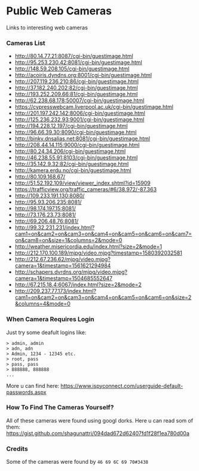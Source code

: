 # Public Web Cameras
Links to interesting web cameras
### Cameras List
- http://80.14.77.21:8087/cgi-bin/guestimage.html
- http://95.253.230.42:8081/cgi-bin/guestimage.html
- http://148.59.208.105/cgi-bin/guestimage.html
- http://acoiris.dyndns.org:8001/cgi-bin/guestimage.html
- http://207.119.236.210:86/cgi-bin/guestimage.html
- http://37.182.240.202:82/cgi-bin/guestimage.html
- http://193.252.209.66:81/cgi-bin/guestimage.html
- http://62.238.68.178:50007/cgi-bin/guestimage.html
- https://cypresswebcam.liverpool.ac.uk/cgi-bin/guestimage.html
- http://201.197.242.142:8006/cgi-bin/guestimage.html
- http://125.236.232.93:9001/cgi-bin/guestimage.html
- http://194.228.12.197/cgi-bin/guestimage.html
- http://96.66.39.30:8090/cgi-bin/guestimage.html
- http://binky.dnsalias.net:8081/cgi-bin/guestimage.html
- http://208.44.14.115:9000/cgi-bin/guestimage.html
- http://80.24.34.206/cgi-bin/guestimage.html
- http://46.238.55.91:8103/cgi-bin/guestimage.html
- http://35.142.9.32:82/cgi-bin/guestimage.html
- http://kamera.erdu.no/cgi-bin/guestimage.html
- http://80.109.168.67/
- http://51.52.192.109/view/viewer_index.shtml?id=15909
- https://trafficview.org/traffic_cameras/#6/38.972/-87.363
- http://109.233.191.130:8080/
- http://95.93.206.235:8081/
- http://98.174.197.15:8081/
- http://73.176.23.73:8081/
- http://69.206.48.76:8081/
- http://99.32.231.231/index.html?cam1=on&cam2=on&cam3=on&cam4=on&cam5=on&cam6=on&cam7=on&cam8=on&size=1&columns=2&mode=0
- http://weather.misericordia.edu/index.html?size=2&mode=1
- http://212.170.100.189/mjpg/video.mjpg?timestamp=1580392032581
- http://212.67.236.62/mjpg/video.mjpg?camera=1&timestamp=1561621294984
- http://schapers.dvrdns.org/mjpg/video.mjpg?camera=1&timestamp=1504685552647
- http://67.215.18.4:6067/index.html?size=2&mode=2
- http://209.237.77.173/index.html?cam1=on&cam2=on&cam3=on&cam4=on&cam5=on&cam6=on&size=2&columns=4&mode=0
### When Camera Requires Login
Just try some deafult logins like:
```
> admin, admin
> adn, adn
> Admin, 1234 - 12345 etc.
> root, pass
> pass, pass
> 888888, 888888
...
```
More u can find here: https://www.ispyconnect.com/userguide-default-passwords.aspx
### How To Find The Cameras Yourself?
All of these cameras were found using googl dorks. Here u can read som of them: https://gist.github.com/shagunattri/094dad672d62407fd1f28f1ea780d00a
### Credits
Some of the cameras were found by ```46 69 6C 69 70#3438```
